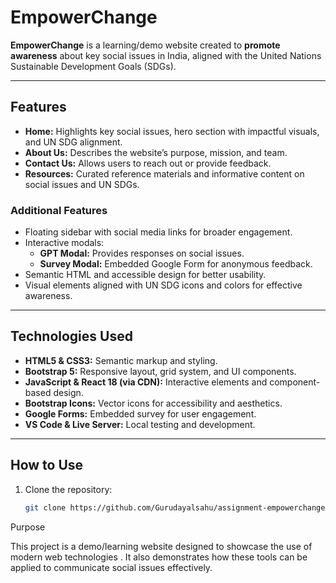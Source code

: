 # EmpowerChange

**EmpowerChange** is a learning/demo website created to **promote awareness** about key social issues in India, aligned with the United Nations Sustainable Development Goals (SDGs).

---

## Features

- **Home:** Highlights key social issues, hero section with impactful visuals, and UN SDG alignment.  
- **About Us:** Describes the website’s purpose, mission, and team.  
- **Contact Us:** Allows users to reach out or provide feedback.  
- **Resources:** Curated reference materials and informative content on social issues and UN SDGs.  

### Additional Features
- Floating sidebar with social media links for broader engagement.  
- Interactive modals:  
  - **GPT Modal:** Provides responses on social issues.  
  - **Survey Modal:** Embedded Google Form for anonymous feedback.  
- Semantic HTML and accessible design for better usability.  
- Visual elements aligned with UN SDG icons and colors for effective awareness.

---

## Technologies Used

- **HTML5 & CSS3:** Semantic markup and styling.  
- **Bootstrap 5:** Responsive layout, grid system, and UI components.  
- **JavaScript & React 18 (via CDN):** Interactive elements and component-based design.  
- **Bootstrap Icons:** Vector icons for accessibility and aesthetics.  
- **Google Forms:** Embedded survey for user engagement.  
- **VS Code & Live Server:** Local testing and development.

---

## How to Use

1. Clone the repository:  
   ```bash
   git clone https://github.com/Gurudayalsahu/assignment-empowerchange-website.git


Purpose

This project is a demo/learning website designed to showcase the use of modern web technologies . It also demonstrates how these tools can be applied to communicate social issues effectively.